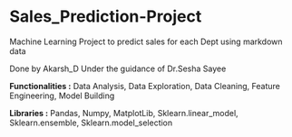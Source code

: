 # Sales_Prediction-Project
Machine Learning Project to predict sales for each Dept using markdown data

Done by Akarsh_D Under the guidance of Dr.Sesha Sayee

**Functionalities :**
  Data Analysis, 
  Data  Exploration,
  Data  Cleaning,
  Feature  Engineering,
  Model Building

**Libraries :**
  Pandas,
  Numpy,
  MatplotLib,
  Sklearn.linear_model,
  Sklearn.ensemble,
  Sklearn.model_selection
